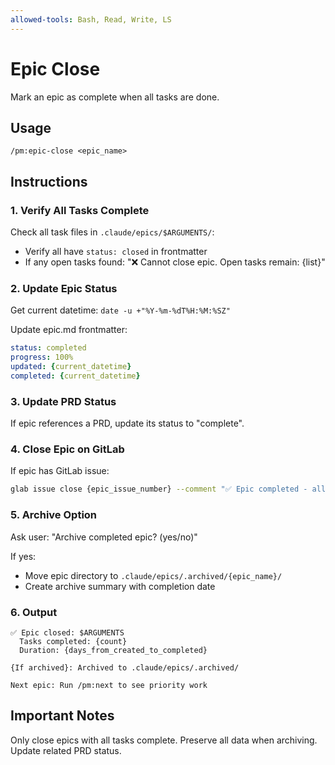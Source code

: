 ```yaml
---
allowed-tools: Bash, Read, Write, LS
---
```


# Epic Close

Mark an epic as complete when all tasks are done.

## Usage
```
/pm:epic-close <epic_name>
```

## Instructions

### 1. Verify All Tasks Complete

Check all task files in `.claude/epics/$ARGUMENTS/`:
- Verify all have `status: closed` in frontmatter
- If any open tasks found: "❌ Cannot close epic. Open tasks remain: {list}"

### 2. Update Epic Status

Get current datetime: `date -u +"%Y-%m-%dT%H:%M:%SZ"`

Update epic.md frontmatter:
```yaml
status: completed
progress: 100%
updated: {current_datetime}
completed: {current_datetime}
```

### 3. Update PRD Status

If epic references a PRD, update its status to "complete".

### 4. Close Epic on GitLab

If epic has GitLab issue:
```bash
glab issue close {epic_issue_number} --comment "✅ Epic completed - all tasks done"
```

### 5. Archive Option

Ask user: "Archive completed epic? (yes/no)"

If yes:
- Move epic directory to `.claude/epics/.archived/{epic_name}/`
- Create archive summary with completion date

### 6. Output

```
✅ Epic closed: $ARGUMENTS
  Tasks completed: {count}
  Duration: {days_from_created_to_completed}
  
{If archived}: Archived to .claude/epics/.archived/

Next epic: Run /pm:next to see priority work
```

## Important Notes

Only close epics with all tasks complete.
Preserve all data when archiving.
Update related PRD status.